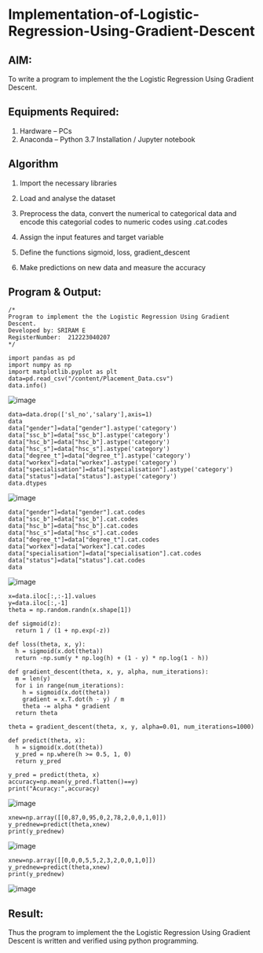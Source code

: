 # Implementation-of-Logistic-Regression-Using-Gradient-Descent

## AIM:
To write a program to implement the the Logistic Regression Using Gradient Descent.

## Equipments Required:
1. Hardware – PCs
2. Anaconda – Python 3.7 Installation / Jupyter notebook

## Algorithm
1. Import the necessary libraries

2. Load and analyse the dataset

3. Preprocess the data, convert the numerical to categorical data and encode this categorial codes to numeric codes using .cat.codes

4. Assign the input features and target variable

5. Define the functions sigmoid, loss, gradient_descent

6. Make predictions on new data and measure the accuracy

## Program & Output:
```
/*
Program to implement the the Logistic Regression Using Gradient Descent.
Developed by: SRIRAM E
RegisterNumber:  212223040207
*/
```
```
import pandas as pd
import numpy as np
import matplotlib.pyplot as plt
data=pd.read_csv("/content/Placement_Data.csv")
data.info()
```
![image](https://github.com/user-attachments/assets/32343f15-52cb-4066-9224-0ffc69f4a040)

```
data=data.drop(['sl_no','salary'],axis=1)
data
data["gender"]=data["gender"].astype('category')
data["ssc_b"]=data["ssc_b"].astype('category')
data["hsc_b"]=data["hsc_b"].astype('category')
data["hsc_s"]=data["hsc_s"].astype('category')
data["degree_t"]=data["degree_t"].astype('category')
data["workex"]=data["workex"].astype('category')
data["specialisation"]=data["specialisation"].astype('category')
data["status"]=data["status"].astype('category')
data.dtypes
```
![image](https://github.com/user-attachments/assets/584e6e1c-0d61-4c16-9f90-258743967086)

```
data["gender"]=data["gender"].cat.codes
data["ssc_b"]=data["ssc_b"].cat.codes
data["hsc_b"]=data["hsc_b"].cat.codes
data["hsc_s"]=data["hsc_s"].cat.codes
data["degree_t"]=data["degree_t"].cat.codes
data["workex"]=data["workex"].cat.codes
data["specialisation"]=data["specialisation"].cat.codes
data["status"]=data["status"].cat.codes
data
```
![image](https://github.com/user-attachments/assets/564a1726-f82c-47c6-b773-bcbf0a5ee85a)

```
x=data.iloc[:,:-1].values
y=data.iloc[:,-1]
theta = np.random.randn(x.shape[1])
```
```
def sigmoid(z):
  return 1 / (1 + np.exp(-z))
    
def loss(theta, x, y):
  h = sigmoid(x.dot(theta))
  return -np.sum(y * np.log(h) + (1 - y) * np.log(1 - h))
```
```
def gradient_descent(theta, x, y, alpha, num_iterations):
  m = len(y)
  for i in range(num_iterations):
    h = sigmoid(x.dot(theta))
    gradient = x.T.dot(h - y) / m
    theta -= alpha * gradient
  return theta  
    
theta = gradient_descent(theta, x, y, alpha=0.01, num_iterations=1000)
    
def predict(theta, x):
  h = sigmoid(x.dot(theta))
  y_pred = np.where(h >= 0.5, 1, 0)
  return y_pred
```
```
y_pred = predict(theta, x)
accuracy=np.mean(y_pred.flatten()==y)
print("Acuracy:",accuracy)
```
![image](https://github.com/user-attachments/assets/aba30f4a-cf63-459d-b8d9-5a8ae1a97574)

```
xnew=np.array([[0,87,0,95,0,2,78,2,0,0,1,0]])
y_prednew=predict(theta,xnew)
print(y_prednew)
```
![image](https://github.com/user-attachments/assets/736acb77-86cb-4447-a7bf-878c64e3495c)

```
xnew=np.array([[0,0,0,5,5,2,3,2,0,0,1,0]])
y_prednew=predict(theta,xnew)
print(y_prednew)
```
![image](https://github.com/user-attachments/assets/8c5508c1-9873-450d-87c3-59cd37f0d487)



## Result:
Thus the program to implement the the Logistic Regression Using Gradient Descent is written and verified using python programming.

